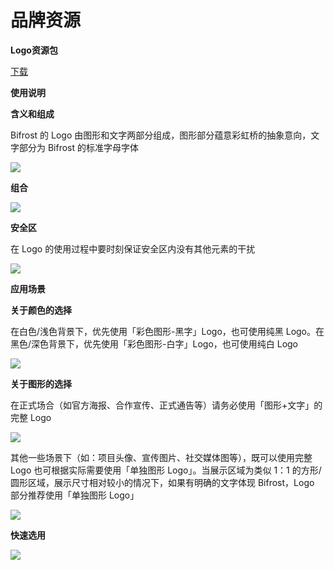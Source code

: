 # 品牌资源

**Logo资源包**

[下载](https://github.com/bifrost-finance/design-assets/raw/master/brand/Bifrost-Logo-Assets.zip)

**使用说明**

**含义和组成**

Bifrost 的 Logo 由图形和文字两部分组成，图形部分蕴意彩虹桥的抽象意向，文字部分为 Bifrost 的标准字母字体

![](https://github.com/bifrost-finance/bifrost-wiki/blob/zh/.gitbook/assets/brand-assets-01.png)

**组合**

![](https://github.com/bifrost-finance/bifrost-wiki/blob/zh/.gitbook/assets/brand-assets-02.png)

**安全区**

在 Logo 的使用过程中要时刻保证安全区内没有其他元素的干扰

![](https://github.com/bifrost-finance/bifrost-wiki/blob/zh/.gitbook/assets/brand-assets-03.png)

**应用场景**

**关于颜色的选择**

在白色/浅色背景下，优先使用「彩色图形-黑字」Logo，也可使用纯黑 Logo。在黑色/深色背景下，优先使用「彩色图形-白字」Logo，也可使用纯白 Logo

![](https://github.com/bifrost-finance/bifrost-wiki/blob/zh/.gitbook/assets/brand-assets-04.png)

**关于图形的选择**

在正式场合（如官方海报、合作宣传、正式通告等）请务必使用「图形+文字」的完整 Logo

![](https://github.com/bifrost-finance/bifrost-wiki/blob/zh/.gitbook/assets/brand-assets-05.png)

其他一些场景下（如：项目头像、宣传图片、社交媒体图等），既可以使用完整 Logo 也可根据实际需要使用「单独图形 Logo」。当展示区域为类似 1：1 的方形/圆形区域，展示尺寸相对较小的情况下，如果有明确的文字体现 Bifrost，Logo 部分推荐使用「单独图形 Logo」

![](https://github.com/bifrost-finance/bifrost-wiki/blob/zh/.gitbook/assets/brand-assets-06.png)

**快速选用**

![](https://github.com/bifrost-finance/bifrost-wiki/blob/zh/.gitbook/assets/brand-assets-07.png)

